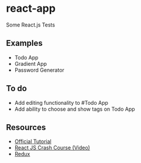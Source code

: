 # react-app
Some React.js Tests

## Examples
* Todo App
* Gradient App
* Password Generator

## To do
* Add editing functionality to #Todo App
* Add ability to choose and show tags on Todo App

## Resources
* [Official Tutorial](https://reactjs.org/tutorial/tutorial.html)
* [React JS Crash Course (Video)](https://www.youtube.com/watch?v=A71aqufiNtQ&t=872s)
* [Redux](https://redux.js.org/)
